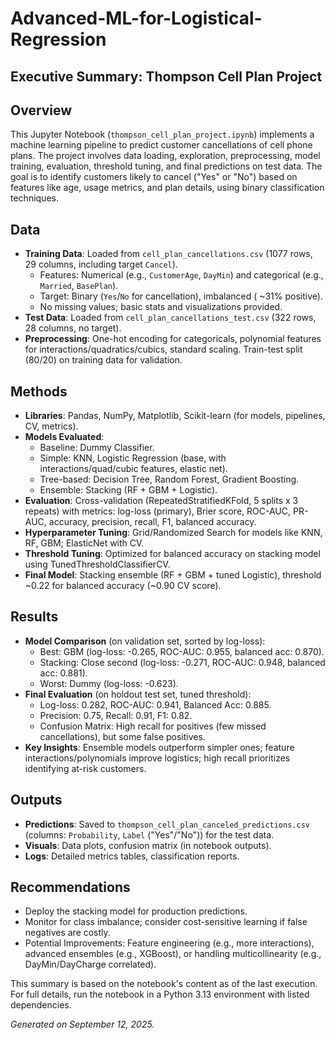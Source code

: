 # Advanced-ML-for-Logistical-Regression

## Executive Summary: Thompson Cell Plan Project

## Overview
This Jupyter Notebook (`thompson_cell_plan_project.ipynb`) implements a machine learning pipeline to predict customer cancellations of cell phone plans. The project involves data loading, exploration, preprocessing, model training, evaluation, threshold tuning, and final predictions on test data. The goal is to identify customers likely to cancel ("Yes" or "No") based on features like age, usage metrics, and plan details, using binary classification techniques.

## Data
- **Training Data**: Loaded from `cell_plan_cancellations.csv` (1077 rows, 29 columns, including target `Cancel`).
  - Features: Numerical (e.g., `CustomerAge`, `DayMin`) and categorical (e.g., `Married`, `BasePlan`).
  - Target: Binary (`Yes`/`No` for cancellation), imbalanced ( ~31% positive).
  - No missing values; basic stats and visualizations provided.
- **Test Data**: Loaded from `cell_plan_cancellations_test.csv` (322 rows, 28 columns, no target).
- **Preprocessing**: One-hot encoding for categoricals, polynomial features for interactions/quadratics/cubics, standard scaling. Train-test split (80/20) on training data for validation.

## Methods
- **Libraries**: Pandas, NumPy, Matplotlib, Scikit-learn (for models, pipelines, CV, metrics).
- **Models Evaluated**:
  - Baseline: Dummy Classifier.
  - Simple: KNN, Logistic Regression (base, with interactions/quad/cubic features, elastic net).
  - Tree-based: Decision Tree, Random Forest, Gradient Boosting.
  - Ensemble: Stacking (RF + GBM + Logistic).
- **Evaluation**: Cross-validation (RepeatedStratifiedKFold, 5 splits x 3 repeats) with metrics: log-loss (primary), Brier score, ROC-AUC, PR-AUC, accuracy, precision, recall, F1, balanced accuracy.
- **Hyperparameter Tuning**: Grid/Randomized Search for models like KNN, RF, GBM; ElasticNet with CV.
- **Threshold Tuning**: Optimized for balanced accuracy on stacking model using TunedThresholdClassifierCV.
- **Final Model**: Stacking ensemble (RF + GBM + tuned Logistic), threshold ~0.22 for balanced accuracy (~0.90 CV score).

## Results
- **Model Comparison** (on validation set, sorted by log-loss):
  - Best: GBM (log-loss: -0.265, ROC-AUC: 0.955, balanced acc: 0.870).
  - Stacking: Close second (log-loss: -0.271, ROC-AUC: 0.948, balanced acc: 0.881).
  - Worst: Dummy (log-loss: -0.623).
- **Final Evaluation** (on holdout test set, tuned threshold):
  - Log-loss: 0.282, ROC-AUC: 0.941, Balanced Acc: 0.885.
  - Precision: 0.75, Recall: 0.91, F1: 0.82.
  - Confusion Matrix: High recall for positives (few missed cancellations), but some false positives.
- **Key Insights**: Ensemble models outperform simpler ones; feature interactions/polynomials improve logistics; high recall prioritizes identifying at-risk customers.

## Outputs
- **Predictions**: Saved to `thompson_cell_plan_canceled_predictions.csv` (columns: `Probability`, `Label` ("Yes"/"No")) for the test data.
- **Visuals**: Data plots, confusion matrix (in notebook outputs).
- **Logs**: Detailed metrics tables, classification reports.

## Recommendations
- Deploy the stacking model for production predictions.
- Monitor for class imbalance; consider cost-sensitive learning if false negatives are costly.
- Potential Improvements: Feature engineering (e.g., more interactions), advanced ensembles (e.g., XGBoost), or handling multicollinearity (e.g., DayMin/DayCharge correlated).

This summary is based on the notebook's content as of the last execution. For full details, run the notebook in a Python 3.13 environment with listed dependencies.

*Generated on September 12, 2025.*
